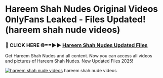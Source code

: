 # Hareem Shah Nudes Original Videos 0nlyFans Leaked - Files Updated! (hareem shah nude videos)

<h3>🔴 CLICK HERE 🌐==►► <a href="https://tinyurl.com/2p9ay9w9" rel="nofollow">Hareem Shah Nudes Updated Files</a></h3>

Get Hareem Shah Nudes and all content. Now you can access all videos and pictures of Hareem Shah Nudes. New Updated Files 2025!

[![hareem shah nude videos](https://i.imgur.com/KQgVmj3.gif)](https://tinyurl.com/2p9ay9w9)
hareem shah nude videos